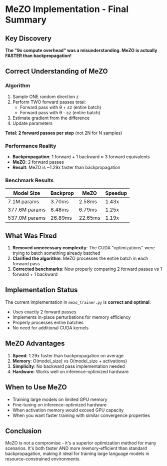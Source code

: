 # MeZO Implementation - Final Summary

## Key Discovery

**The "9x compute overhead" was a misunderstanding. MeZO is actually FASTER than backpropagation!**

## Correct Understanding of MeZO

### Algorithm
1. Sample ONE random direction z
2. Perform TWO forward passes total:
   - Forward pass with θ + εz (entire batch)
   - Forward pass with θ - εz (entire batch)
3. Estimate gradient from the difference
4. Update parameters

**Total: 2 forward passes per step** (not 2N for N samples)

### Performance Reality
- **Backpropagation**: 1 forward + 1 backward ≈ 3 forward equivalents
- **MeZO**: 2 forward passes
- **Result**: MeZO is ~1.29x faster than backpropagation

### Benchmark Results
| Model Size | Backprop | MeZO | Speedup |
|------------|----------|------|---------|
| 7.1M params | 3.70ms | 2.58ms | 1.43x |
| 377.6M params | 8.48ms | 6.79ms | 1.25x |
| 537.0M params | 26.89ms | 22.65ms | 1.19x |

## What Was Fixed

1. **Removed unnecessary complexity**: The CUDA "optimizations" were trying to batch something already batched
2. **Clarified the algorithm**: MeZO processes the entire batch in each forward pass
3. **Corrected benchmarks**: Now properly comparing 2 forward passes vs 1 forward + 1 backward

## Implementation Status

The current implementation in `mezo_trainer.py` is **correct and optimal**:
- Uses exactly 2 forward passes
- Implements in-place perturbations for memory efficiency
- Properly processes entire batches
- No need for additional CUDA kernels

## MeZO Advantages

1. **Speed**: 1.29x faster than backpropagation on average
2. **Memory**: O(model_size) vs O(model_size + activations)
3. **Simplicity**: No backward pass implementation needed
4. **Hardware**: Works well on inference-optimized hardware

## When to Use MeZO

- Training large models on limited GPU memory
- Fine-tuning on inference-optimized hardware
- When activation memory would exceed GPU capacity
- When you want faster training with similar convergence properties

## Conclusion

MeZO is not a compromise - it's a superior optimization method for many scenarios. It's both faster AND more memory-efficient than standard backpropagation, making it ideal for training large language models in resource-constrained environments.